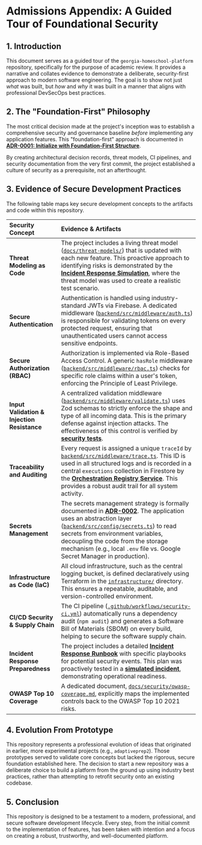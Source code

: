 
# Admissions Appendix: A Guided Tour of Foundational Security

## 1. Introduction

This document serves as a guided tour of the `georgia-homeschool-platform` repository, specifically for the purpose of academic review. It provides a narrative and collates evidence to demonstrate a deliberate, security-first approach to modern software engineering. The goal is to show not just *what* was built, but *how* and *why* it was built in a manner that aligns with professional DevSecOps best practices.

## 2. The "Foundation-First" Philosophy

The most critical decision made at the project's inception was to establish a comprehensive security and governance baseline *before* implementing any application features. This "foundation-first" approach is documented in [**ADR-0001: Initialize with Foundation-First Structure**](./architecture/adr/adr-0001-initialize-foundation-first.md).

By creating architectural decision records, threat models, CI pipelines, and security documentation from the very first commit, the project established a culture of security as a prerequisite, not an afterthought.

## 3. Evidence of Secure Development Practices

The following table maps key secure development concepts to the artifacts and code within this repository.

| Security Concept | Evidence & Artifacts |
| :--- | :--- |
| **Threat Modeling as Code** | The project includes a living threat model ([`docs/threat-models/`](./threat-models/)) that is updated with each new feature. This proactive approach to identifying risks is demonstrated by the [**Incident Response Simulation**](./ir/simulation-2025-09-24-role-change.md), where the threat model was used to create a realistic test scenario. |
| **Secure Authentication** | Authentication is handled using industry-standard JWTs via Firebase. A dedicated middleware ([`backend/src/middleware/auth.ts`](../backend/src/middleware/auth.ts)) is responsible for validating tokens on every protected request, ensuring that unauthenticated users cannot access sensitive endpoints. |
| **Secure Authorization (RBAC)** | Authorization is implemented via Role-Based Access Control. A generic `hasRole` middleware ([`backend/src/middleware/rbac.ts`](../backend/src/middleware/rbac.ts)) checks for specific role claims within a user's token, enforcing the Principle of Least Privilege. |
| **Input Validation & Injection Resistance** | A centralized validation middleware ([`backend/src/middleware/validate.ts`](../backend/src/middleware/validate.ts)) uses Zod schemas to strictly enforce the shape and type of all incoming data. This is the primary defense against injection attacks. The effectiveness of this control is verified by [**security tests**](../backend/src/tests/security/injection.test.ts). |
| **Traceability and Auditing** | Every request is assigned a unique `traceId` by [`backend/src/middleware/trace.ts`](../backend/src/middleware/trace.ts). This ID is used in all structured logs and is recorded in a central `executions` collection in Firestore by the [**Orchestration Registry Service**](../backend/src/services/orchestrationRegistry.ts). This provides a robust audit trail for all system activity. |
| **Secrets Management** | The secrets management strategy is formally documented in [**ADR-0002**](./architecture/adr/adr-0002-secrets-management.md). The application uses an abstraction layer ([`backend/src/config/secrets.ts`](../backend/src/config/secrets.ts)) to read secrets from environment variables, decoupling the code from the storage mechanism (e.g., local `.env` file vs. Google Secret Manager in production). |
| **Infrastructure as Code (IaC)** | All cloud infrastructure, such as the central logging bucket, is defined declaratively using Terraform in the [`infrastructure/`](../infrastructure/) directory. This ensures a repeatable, auditable, and version-controlled environment. |
| **CI/CD Security & Supply Chain** | The CI pipeline ([`.github/workflows/security-ci.yml`](../.github/workflows/security-ci.yml)) automatically runs a dependency audit (`npm audit`) and generates a Software Bill of Materials (SBOM) on every build, helping to secure the software supply chain. |
| **Incident Response Preparedness** | The project includes a detailed [**Incident Response Runbook**](./ir/runbook.md) with specific playbooks for potential security events. This plan was proactively tested in a [**simulated incident**](./ir/simulation-2025-09-24-role-change.md), demonstrating operational readiness. |
| **OWASP Top 10 Coverage** | A dedicated document, [`docs/security/owasp-coverage.md`](./security/owasp-coverage.md), explicitly maps the implemented controls back to the OWASP Top 10 2021 risks. |

## 4. Evolution From Prototype

This repository represents a professional evolution of ideas that originated in earlier, more experimental projects (e.g., `adaptiveprep2`). Those prototypes served to validate core concepts but lacked the rigorous, secure foundation established here. The decision to start a new repository was a deliberate choice to build a platform from the ground up using industry best practices, rather than attempting to retrofit security onto an existing codebase.

## 5. Conclusion

This repository is designed to be a testament to a modern, professional, and secure software development lifecycle. Every step, from the initial commit to the implementation of features, has been taken with intention and a focus on creating a robust, trustworthy, and well-documented platform.
